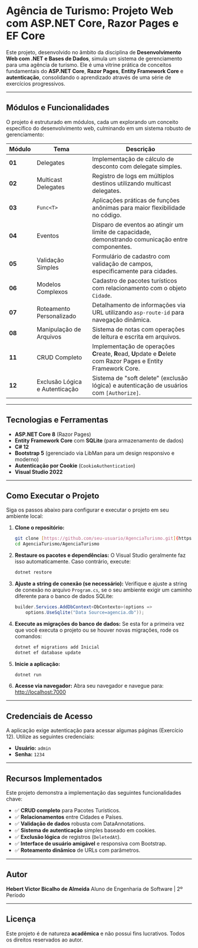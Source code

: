 # Agência de Turismo: Projeto Web com ASP.NET Core, Razor Pages e EF Core

Este projeto, desenvolvido no âmbito da disciplina de **Desenvolvimento Web com .NET e Bases de Dados**, simula um sistema de gerenciamento para uma agência de turismo. Ele é uma vitrine prática de conceitos fundamentais do **ASP.NET Core**, **Razor Pages**, **Entity Framework Core** e **autenticação**, consolidando o aprendizado através de uma série de exercícios progressivos.

---

## Módulos e Funcionalidades

O projeto é estruturado em módulos, cada um explorando um conceito específico do desenvolvimento web, culminando em um sistema robusto de gerenciamento:

| Módulo | Tema | Descrição |
|---|---|---|
| **01** | Delegates | Implementação de cálculo de desconto com delegate simples. |
| **02** | Multicast Delegates | Registro de logs em múltiplos destinos utilizando multicast delegates. |
| **03** | `Func<T>` | Aplicações práticas de funções anônimas para maior flexibilidade no código. |
| **04** | Eventos | Disparo de eventos ao atingir um limite de capacidade, demonstrando comunicação entre componentes. |
| **05** | Validação Simples | Formulário de cadastro com validação de campos, especificamente para cidades. |
| **06** | Modelos Complexos | Cadastro de pacotes turísticos com relacionamento com o objeto `Cidade`. |
| **07** | Roteamento Personalizado | Detalhamento de informações via URL utilizando `asp-route-id` para navegação dinâmica. |
| **08** | Manipulação de Arquivos | Sistema de notas com operações de leitura e escrita em arquivos. |
| **11** | CRUD Completo | Implementação de operações **C**reate, **R**ead, **U**pdate e **D**elete com Razor Pages e Entity Framework Core. |
| **12** | Exclusão Lógica e Autenticação | Sistema de "soft delete" (exclusão lógica) e autenticação de usuários com `[Authorize]`. |

---

## Tecnologias e Ferramentas

* **ASP.NET Core 8** (Razor Pages)
* **Entity Framework Core** com **SQLite** (para armazenamento de dados)
* **C# 12**
* **Bootstrap 5** (gerenciado via LibMan para um design responsivo e moderno)
* **Autenticação por Cookie** (`CookieAuthentication`)
* **Visual Studio 2022**

---

## Como Executar o Projeto

Siga os passos abaixo para configurar e executar o projeto em seu ambiente local:

1.  **Clone o repositório:**
    ```bash
    git clone [https://github.com/seu-usuario/AgenciaTurismo.git](https://github.com/seu-usuario/AgenciaTurismo.git)
    cd AgenciaTurismo/AgenciaTurismo
    ```

2.  **Restaure os pacotes e dependências:**
    O Visual Studio geralmente faz isso automaticamente. Caso contrário, execute:
    ```bash
    dotnet restore
    ```

3.  **Ajuste a string de conexão (se necessário):**
    Verifique e ajuste a string de conexão no arquivo `Program.cs`, se o seu ambiente exigir um caminho diferente para o banco de dados SQLite:
    ```csharp
    builder.Services.AddDbContext<DbContexto>(options =>
        options.UseSqlite("Data Source=agencia.db"));
    ```

4.  **Execute as migrações do banco de dados:**
    Se esta for a primeira vez que você executa o projeto ou se houver novas migrações, rode os comandos:
    ```bash
    dotnet ef migrations add Inicial
    dotnet ef database update
    ```

5.  **Inicie a aplicação:**
    ```bash
    dotnet run
    ```

6.  **Acesse via navegador:**
    Abra seu navegador e navegue para:
    [http://localhost:7000](http://localhost:7000)

---

## Credenciais de Acesso

A aplicação exige autenticação para acessar algumas páginas (Exercício 12). Utilize as seguintes credenciais:

* **Usuário:** `admin`
* **Senha:** `1234`

---

## Recursos Implementados

Este projeto demonstra a implementação das seguintes funcionalidades chave:

* ✅ **CRUD completo** para Pacotes Turísticos.
* ✅ **Relacionamentos** entre Cidades e Países.
* ✅ **Validação de dados** robusta com DataAnnotations.
* ✅ **Sistema de autenticação** simples baseado em cookies.
* ✅ **Exclusão lógica** de registros (`DeletedAt`).
* ✅ **Interface de usuário amigável** e responsiva com Bootstrap.
* ✅ **Roteamento dinâmico** de URLs com parâmetros.

---

## Autor

**Hebert Victor Bicalho de Almeida**
Aluno de Engenharia de Software | 2º Período

---

## Licença

Este projeto é de natureza **acadêmica** e não possui fins lucrativos. Todos os direitos reservados ao autor.
